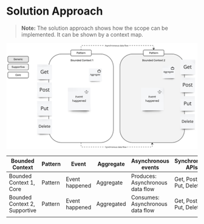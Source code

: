 # Solution Approach

> **Note:**
> The solution approach shows how the scope can be implemented.
> It can be shown by a context map.

![Context map](../images/ContextMap.jpg)

| Bounded Context | Pattern | Event                    | Aggregate | Asynchronous events | Synchronous APIs |
|-----------------|---------|--------------------------|-----------|----------------------|-----------------|
| Bounded Context 1, Core | Pattern | Event happened | Aggregate | Produces: Asynchronous data flow | Get, Post, Put, Delete |
| Bounded Context 2, Supportive | Pattern | Event happened | Aggregated | Consumes: Asynchronous data flow | Get, Post, Put, Delete |
| | | | | | |



